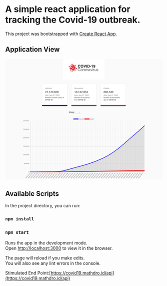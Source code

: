 
# A simple react application for tracking the Covid-19 outbreak.

This project was bootstrapped with [Create React App](https://github.com/facebook/create-react-app).

## Application View
![alt text](https://github.com/samirghouri/Covid-19-Tracker/blob/master/src/screenshot.png?raw=true)

## Available Scripts

In the project directory, you can run:

### `npm install`
### `npm start`

Runs the app in the development mode.<br />
Open [http://localhost:3000](http://localhost:3000) to view it in the browser.

The page will reload if you make edits.<br />
You will also see any lint errors in the console.


Stimulated End Point:[https://covid19.mathdro.id/api](https://covid19.mathdro.id/api)
